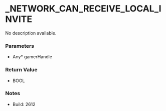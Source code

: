 # _NETWORK_CAN_RECEIVE_LOCAL_INVITE

No description available.

### Parameters
* Any* gamerHandle

### Return Value
* BOOL

### Notes
* Build: 2612

